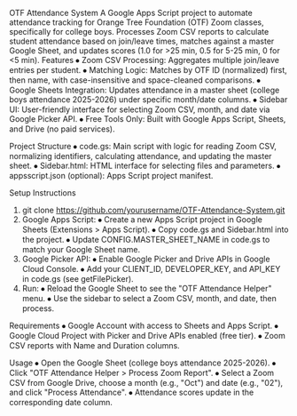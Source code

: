 OTF Attendance System
A Google Apps Script project to automate attendance tracking for Orange Tree Foundation (OTF) Zoom classes, specifically for college boys. Processes Zoom CSV reports to calculate student attendance based on join/leave times, matches against a master Google Sheet, and updates scores (1.0 for >25 min, 0.5 for 5-25 min, 0 for <5 min).
Features
⦁	Zoom CSV Processing: Aggregates multiple join/leave entries per student.
⦁	Matching Logic: Matches by OTF ID (normalized) first, then name, with case-insensitive and space-cleaned comparisons.
⦁	Google Sheets Integration: Updates attendance in a master sheet (college boys attendance 2025-2026) under specific month/date columns.
⦁	Sidebar UI: User-friendly interface for selecting Zoom CSV, month, and date via Google Picker API.
⦁	Free Tools Only: Built with Google Apps Script, Sheets, and Drive (no paid services).

Project Structure
⦁	code.gs: Main script with logic for reading Zoom CSV, normalizing identifiers, calculating attendance, and updating the master sheet.
⦁	Sidebar.html: HTML interface for selecting files and parameters.
⦁	appsscript.json (optional): Apps Script project manifest.

Setup Instructions
1.	git clone https://github.com/yourusername/OTF-Attendance-System.git
2.	Google Apps Script:
⦁	Create a new Apps Script project in Google Sheets (Extensions > Apps Script).
⦁	Copy code.gs and Sidebar.html into the project.
⦁	Update CONFIG.MASTER_SHEET_NAME in code.gs to match your Google Sheet name.
3.	Google Picker API:
⦁	Enable Google Picker and Drive APIs in Google Cloud Console.
⦁	Add your CLIENT_ID, DEVELOPER_KEY, and API_KEY in code.gs (see getFilePicker).
4.	Run:
⦁	Reload the Google Sheet to see the "OTF Attendance Helper" menu.
⦁	Use the sidebar to select a Zoom CSV, month, and date, then process.

Requirements
⦁	Google Account with access to Sheets and Apps Script.
⦁	Google Cloud Project with Picker and Drive APIs enabled (free tier).
⦁	Zoom CSV reports with Name and Duration columns.

Usage
⦁	Open the Google Sheet (college boys attendance 2025-2026).
⦁	Click "OTF Attendance Helper > Process Zoom Report".
⦁	Select a Zoom CSV from Google Drive, choose a month (e.g., "Oct") and date (e.g., "02"), and click "Process Attendance".
⦁	Attendance scores update in the corresponding date column.
